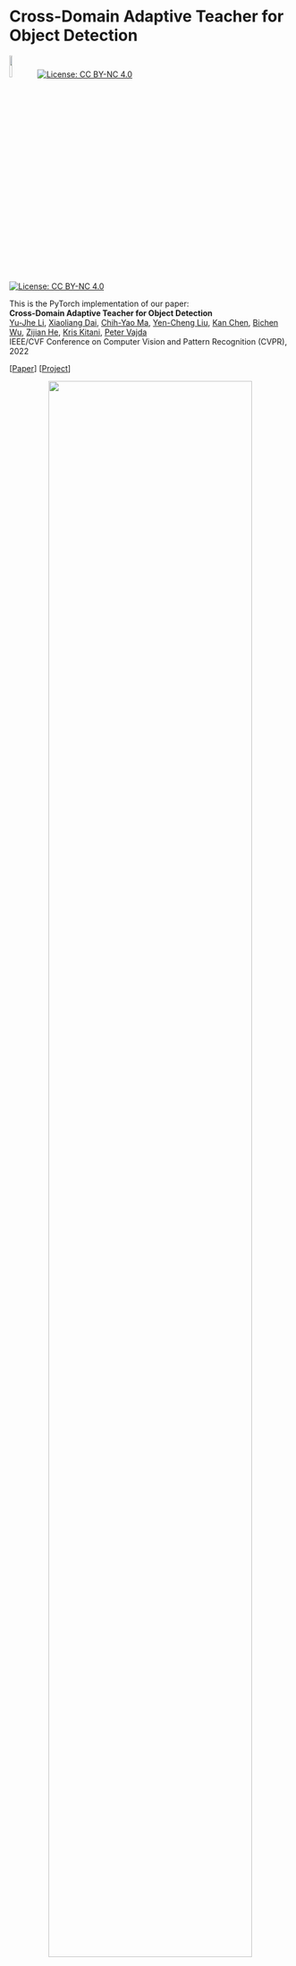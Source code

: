 # Cross-Domain Adaptive Teacher for Object Detection

<img src="pytorch-logo-dark.png" width="10%">[![License: CC BY-NC 4.0](https://img.shields.io/badge/License-CC%20BY--NC%204.0-lightgrey.svg)](https://creativecommons.org/licenses/by-nc/4.0/) 

[![License: CC BY-NC 4.0](https://licensebuttons.net/l/by-nc/4.0/80x15.png)](https://creativecommons.org/licenses/by-nc/4.0/)

This is the PyTorch implementation of our paper: <br>
**Cross-Domain Adaptive Teacher for Object Detection**<br>
 [Yu-Jhe Li](https://yujheli.github.io/), [Xiaoliang Dai](https://sites.google.com/view/xiaoliangdai), [Chih-Yao Ma](https://chihyaoma.github.io/), [Yen-Cheng Liu](https://ycliu93.github.io/), [Kan Chen](https://kanchen.info/), [Bichen Wu](https://scholar.google.com/citations?user=K3QJPdMAAAAJ&hl=en), [Zijian He](https://research.fb.com/people/he-zijian/), [Kris Kitani](http://www.cs.cmu.edu/~kkitani/), [Peter Vajda](https://sites.google.com/site/vajdap)<br>
IEEE/CVF Conference on Computer Vision and Pattern Recognition (CVPR), 2022 <br>

[[Paper](https://openaccess.thecvf.com/content/CVPR2022/papers/Li_Cross-Domain_Adaptive_Teacher_for_Object_Detection_CVPR_2022_paper.pdf)] [[Project](https://yujheli.github.io/projects/adaptiveteacher.html)]

<p align="center">
<img src="model.png" width="85%">
</p>

# Installation

## Prerequisites

- Python ≥ 3.6
- PyTorch ≥ 1.5 and torchvision that matches the PyTorch installation.
- Detectron2 == 0.3 (The version I used to run my code)

## Our tested environment

- 8 V100 (16 batch size)
- 4 2080 Ti (4 batch size)

## Install python env

To install required dependencies on the virtual environment of the python (e.g., virtualenv for python3), please run the following command at the root of this code:
```
$ python3 -m venv /path/to/new/virtual/environment/.
$ source /path/to/new/virtual/environment/bin/activate
```
For example:
```
$ mkdir python_env
$ python3 -m venv python_env/
$ source python_env/bin/activate
```
 

## Build Detectron2 from Source

Follow the [INSTALL.md](https://github.com/facebookresearch/detectron2/blob/master/INSTALL.md) to install Detectron2.

## Dataset download

1. Download the datasets


2. Organize the dataset as the Cityscapes and PASCAL VOC format following:

```shell
adaptive_teacher/
└── datasets/
    └── cityscapes/
        ├── gtFine/
            ├── train/
            └── test/
            └── val/
        ├── leftImg8bit/
            ├── train/
            └── test/
            └── val/
   └── cityscapes_foggy/
        ├── gtFine/
            ├── train/
            └── test/
            └── val/
        ├── leftImg8bit/
            ├── train/
            └── test/
            └── val/
   └── VOC2012/
        ├── Annotations/
        ├── ImageSets/
        └── JPEGImages/
   └── clipark/
        ├── Annotations/
        ├── ImageSets/
        └── JPEGImages/
   └── watercolor/
        ├── Annotations/
        ├── ImageSets/
        └── JPEGImages/
    
```

# Training

- Train the Adaptive Teacher under PASCAL VOC (source) and Clipart1k (target)

```shell
python train_net.py \
      --num-gpus 8 \
      --config configs/faster_rcnn_R101_cross_clipart.yaml\
      OUTPUT_DIR output/exp_clipart
```

- Train the Adaptive Teacher under cityscapes (source) and foggy cityscapes (target)

```shell
python train_net.py\
      --num-gpus 8\
      --config configs/faster_rcnn_VGG_cross_city.yaml\
      OUTPUT_DIR output/exp_city
```

## Resume the training

```shell
python train_net.py \
      --resume \
      --num-gpus 8 \
      --config configs/faster_rcnn_R101_cross_clipart.yaml MODEL.WEIGHTS <your weight>.pth
```

## Evaluation

```shell
python train_net.py \
      --eval-only \
      --config configs/faster_rcnn_R101_dior_cross_ssdd.yaml \
      MODEL.WEIGHTS output/dior_ssdd_1/model_0019999.pth
```

## Results and Model Weights

If you are urgent with the pre-trained weights, please download our interal prod_weights here at the [Link](https://drive.google.com/drive/folders/17p8oYjhmoA77_hyVZq4WLJezsUiSZhdi?usp=sharing). Please note that the key name in the pre-trained model is slightly different and you will need to align manually. Otherwise, please wait and we will try to release the local weights in the future.
### Real to Artistic Adaptation:
|  Backbone  | Source set (labeled) |  Target set (unlabeled)  |       Batch size        | AP@.5   |    Model Weights      | Comment |
| :-----: | :---------------: | :----------------: | :---------------------: | :-----: | :----------: |:-----: | 
| R101 |    VOC12    |      Clipark1k      | 16 labeled + 16 unlabeled | 40.1  | [link](https://drive.google.com/file/d/1mzqSlkftJDTj1IWZC0huuMIzWDtfSaL0/view?usp=sharing)| Ours w/o discriminator (dis=0)|
| R101 |    VOC12    |      Clipark1k      | 4 labeled + 4 unlabeled | 47.2  | [link](https://drive.google.com/file/d/1F72bfPP-5uu4H2rS_OscSLVhvjHeylR-/view?usp=sharing)| lr=0.01, dis_w=0.1, default |
| R101 |    VOC12    |      Clipark1k      | 16 labeled + 16 unlabeled | 49.6  | [link](https://drive.google.com/file/d/1qbueKiNPLIP4gFJrUQi_1kpCAQmUivFG/view?usp=sharing)| Ours in the paper, unsup_w=0.5|
| R101+FPN |    VOC12    | Clipark1k | 16 labeled + 16 unlabeled | 51.2  |link (coming soon) | For future work|

### Weather Adaptation:
|  Backbone  | Source set (labeled) |  Target set (unlabeled)  |       Batch size        | AP@.5   |    Model Weights      | Comment|
| :-----: | :---------------: | :----------------: | :---------------------: | :-----: | :--------------------------------------------------: |:-----: | 
| VGG16|    Cityscapes    |      Foggy Cityscapes (ALL)      | 16 labeled + 16 unlabeled | 48.7  | link (coming soon)|Ours w/o discriminator|
| VGG16|    Cityscapes    |      Foggy Cityscapes (ALL)      | 16 labeled + 16 unlabeled | 50.9  | link (coming soon)|Ours in the paper|
| VGG16|    Cityscapes    |      Foggy Cityscapes (0.02)      | 16 labeled + 16 unlabeled | in progress  | link (coming soon)|Ours in the paper|
| VGG16+FPN |    Cityscapes    |  Foggy Cityscapes (ALL) | 16 labeled + 16 unlabeled | 57.4  |link (coming soon) |For future work|

## Citation

If you use Adaptive Teacher in your research or wish to refer to the results published in the paper, please use the following BibTeX entry.

```BibTeX
@inproceedings{li2022cross,
    title={Cross-Domain Adaptive Teacher for Object Detection},
    author={Li, Yu-Jhe and Dai, Xiaoliang and Ma, Chih-Yao and Liu, Yen-Cheng and Chen, Kan and Wu, Bichen and He, Zijian and Kitani, Kris and Vajda, Peter},
    booktitle={IEEE Conference on Computer Vision and Pattern Recognition (CVPR)},
    year={2022}
} 
```

Also, if you use Detectron2 in your research, please use the following BibTeX entry.

```BibTeX
@misc{wu2019detectron2,
  author =       {Yuxin Wu and Alexander Kirillov and Francisco Massa and
                  Wan-Yen Lo and Ross Girshick},
  title =        {Detectron2},
  howpublished = {\url{https://github.com/facebookresearch/detectron2}},
  year =         {2019}
}
```

## License

This project is licensed under CC-BY-NC 4.0 License, as found in the LICENSE file.
